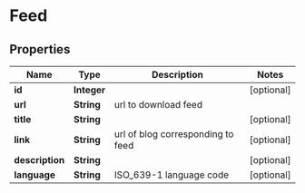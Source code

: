 
# Feed

## Properties
Name | Type | Description | Notes
------------ | ------------- | ------------- | -------------
**id** | **Integer** |  |  [optional]
**url** | **String** | url to download feed | 
**title** | **String** |  |  [optional]
**link** | **String** | url of blog corresponding to feed |  [optional]
**description** | **String** |  |  [optional]
**language** | **String** | ISO_639-1 language code |  [optional]



